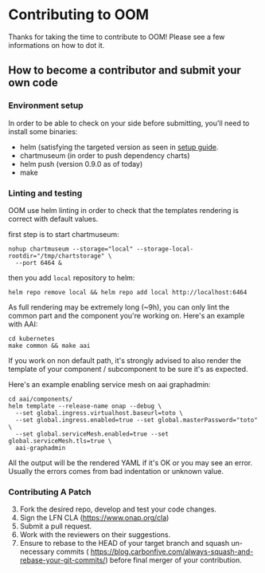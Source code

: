 <!---
Copyright © 2021 Orange

Licensed under the Apache License, Version 2.0 (the "License");
you may not use this file except in compliance with the License.
You may obtain a copy of the License at

      http://www.apache.org/licenses/LICENSE-2.0

Unless required by applicable law or agreed to in writing, software
distributed under the License is distributed on an "AS IS" BASIS,
WITHOUT WARRANTIES OR CONDITIONS OF ANY KIND, either express or implied.
See the License for the specific language governing permissions and
limitations under the License.
-->
# Contributing to OOM

Thanks for taking the time to contribute to OOM!
Please see a few informations on how to dot it.

## How to become a contributor and submit your own code

### Environment setup

In order to be able to check on your side before submitting, you'll need to
install some binaries:

* helm (satisfying the targeted version as seen in [setup guide](
docs/oom_cloud_setup_guide.rst#software-requirements).
* chartmuseum (in order to push dependency charts)
* helm push (version 0.9.0 as of today)
* make

### Linting and testing

OOM use helm linting in order to check that the templates rendering is correct
with default values.

first step is to start chartmuseum:

```shell
nohup chartmuseum --storage="local" --storage-local-rootdir="/tmp/chartstorage" \
  --port 6464 &
```

then you add `local` repository to helm:

```shell
helm repo remove local && helm repo add local http://localhost:6464
```

As full rendering may be extremely long (~9h), you can only lint the common
part and the component you're working on.
Here's an example with AAI:

```shell
cd kubernetes
make common && make aai
```

If you work on non default path, it's strongly advised to also render the
template of your component / subcomponent to be sure it's as expected.

Here's an example enabling service mesh on aai graphadmin:

```shell
cd aai/components/
helm template --release-name onap --debug \
  --set global.ingress.virtualhost.baseurl=toto \
  --set global.ingress.enabled=true --set global.masterPassword="toto" \
  --set global.serviceMesh.enabled=true --set global.serviceMesh.tls=true \
  aai-graphadmin
```

All the output will be the rendered YAML if it's OK or you may see an error.
Usually the errors comes from bad indentation or unknown value.

### Contributing A Patch

3. Fork the desired repo, develop and test your code changes.
4. Sign the LFN CLA (<https://www.onap.org/cla>)
5. Submit a pull request.
6. Work with the reviewers on their suggestions.
7. Ensure to rebase to the HEAD of your target branch and squash un-necessary
   commits (
   <https://blog.carbonfive.com/always-squash-and-rebase-your-git-commits/>)
   before final merger of your contribution.

